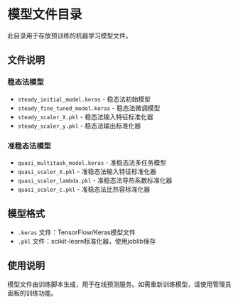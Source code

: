 # 模型文件目录

此目录用于存放预训练的机器学习模型文件。

## 文件说明

### 稳态法模型
- `steady_initial_model.keras` - 稳态法初始模型
- `steady_fine_tuned_model.keras` - 稳态法微调模型
- `steady_scaler_X.pkl` - 稳态法输入特征标准化器
- `steady_scaler_y.pkl` - 稳态法输出标准化器

### 准稳态法模型
- `quasi_multitask_model.keras` - 准稳态法多任务模型
- `quasi_scaler_X.pkl` - 准稳态法输入特征标准化器
- `quasi_scaler_lambda.pkl` - 准稳态法导热系数标准化器
- `quasi_scaler_c.pkl` - 准稳态法比热容标准化器

## 模型格式

- `.keras` 文件：TensorFlow/Keras模型文件
- `.pkl` 文件：scikit-learn标准化器，使用joblib保存

## 使用说明

模型文件由训练脚本生成，用于在线预测服务。如需重新训练模型，请使用管理员面板的训练功能。